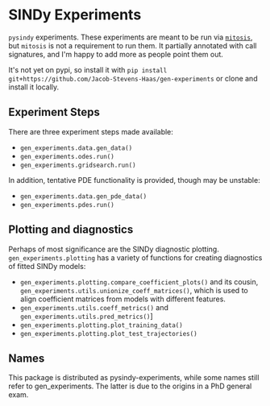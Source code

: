 # SINDy Experiments
`pysindy` experiments.  These experiments are meant to be run via [`mitosis`](https://github.com/Jacob-Stevens-Haas/mitosis),
but `mitosis` is not a requirement to run them.  It partially annotated with call signatures, and I'm happy to add more
as people point them out.

It's not yet on pypi, so install it with `pip install git+https://github.com/Jacob-Stevens-Haas/gen-experiments`
or clone and install it locally.

## Experiment Steps
There are three experiment steps made available:
* `gen_experiments.data.gen_data()`
* `gen_experiments.odes.run()`
* `gen_experiments.gridsearch.run()`

In addition, tentative PDE functionality is provided, though may be unstable:
* `gen_experiments.data.gen_pde_data()`
* `gen_experiments.pdes.run()`

## Plotting and diagnostics
Perhaps of most significance are the SINDy diagnostic plotting.  `gen_experiments.plotting` has a variety
of functions for creating diagnostics of fitted SINDy models:
* `gen_experiments.plotting.compare_coefficient_plots()` and its cousin,
  `gen_experiments.utils.unionize_coeff_matrices()`, which is used to align coefficient matrices from
  models with different features.
* `gen_experiments.utils.coeff_metrics()` and `gen_experiments.utils.pred_metrics()`]
* `gen_experiments.plotting.plot_training_data()`
* `gen_experiments.plotting.plot_test_trajectories()`


## Names
This package is distributed as pysindy-experiments, while some names still refer to gen_experiments.
The latter is due to the origins in a PhD general exam.
